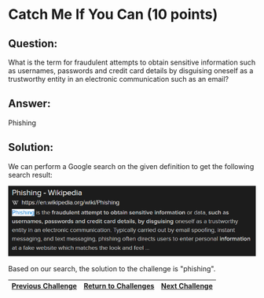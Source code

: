 # Catch Me If You Can (10 points)

## Question:

What is the term for fraudulent attempts to obtain sensitive information such as usernames, passwords and credit card details by disguising oneself as a trustworthy entity in an electronic communication such as an email?

## Answer:

Phishing

## Solution:

We can perform a Google search on the given definition to get the following search result:

[![search-result.png](search-result.png)](https://duckduckgo.com/?q=fraudulent+attempts+to+obtain+sensitive+information+such+as+usernames%2C+passwords+and+credit+card+details+by+disguising+oneself+as+a+trustworthy+entity+in+an+electronic+communication+such+as+an+email&t=ffab&atb=v1-1&ia=web)

Based on our search, the solution to the challenge is "phishing".

| [Previous Challenge](/Challenges/Protect-And-Defend/5/README.md) | [Return to Challenges](/Challenges/../../../#modules) | [Next Challenge](/Challenges/Protect-And-Defend/7/README.md) |
| :------- | :-----: | ------: |